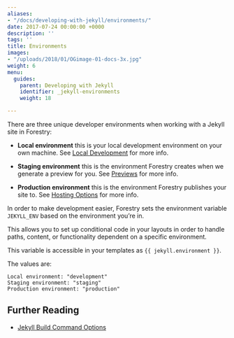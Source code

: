 ```yaml
---
aliases:
- "/docs/developing-with-jekyll/environments/"
date: 2017-07-24 00:00:00 +0000
description: ''
tags: ''
title: Environments
images:
- "/uploads/2018/01/OGimage-01-docs-3x.jpg"
weight: 6
menu:
  guides:
    parent: Developing with Jekyll
    identifier: _jekyll-environments
    weight: 18

---
```

There are three unique developer environments when working with a Jekyll site in Forestry:

* **Local environment** this is your local development environment on your own machine. See [Local Development](/docs/guides/developing-with-jekyll/local-development) for more info.

* **Staging environment** this is the environment Forestry creates when we generate a preview for you. See [Previews](/docs/editing/previews) for more info.

* **Production environment** this is the environment Forestry publishes your site to. See [Hosting Options](/docs/hosting) for more info.

In order to make development easier, Forestry sets the environment variable `JEKYLL_ENV` based on the environment you’re in.

This allows you to set up conditional code in your layouts in order to handle paths, content, or functionality dependent on a specific environment.

This variable is accessible in your templates as `{{ jekyll.environment }}`.

The values are:

```
Local environment: "development"
Staging environment: "staging"
Production environment: "production"

```

## Further Reading
- [Jekyll Build Command Options](https://jekyllrb.com/docs/configuration/#build-command-options)
